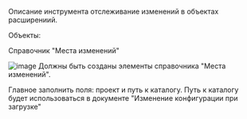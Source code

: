 Описание инструмента отслеживание изменений в объектах расширениий.

Объекты:

Справочник "Места изменений"

![image](https://user-images.githubusercontent.com/5235515/118541115-04c6a900-b75a-11eb-9970-c1d6fb85ed18.png)
Должны быть созданы элементы справочника "Места изменений". 

Главное заполнить поля: проект и путь к каталогу.
Путь к каталогу будет использоваться в документе "Изменение конфигурации при загрузке"

